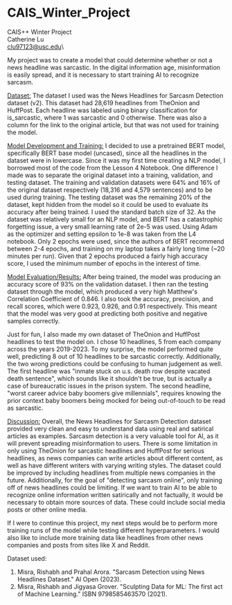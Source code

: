 # CAIS_Winter_Project
CAIS++ Winter Project\
Catherine Lu\
clu97123@usc.edu\

My project was to create a model that could determine whether or not a news headline was sarcastic. In the digital information age, misinformation is easily spread, and it is necessary to start training AI to recognize sarcasm.

<ins>Dataset:</ins>
The dataset I used was the News Headlines for Sarcasm Detection dataset (v2). This dataset had 28,619 headlines from TheOnion and HuffPost. Each headline was labeled using binary classification for is_sarcastic, where 1 was sarcastic and 0 otherwise. There was also a column for the link to the original article, but that was not used for training the model. 

<ins>Model Development and Training:</ins>
I decided to use a pretrained BERT model, specifically BERT base model (uncased), since all the headlines in the dataset were in lowercase. Since it was my first time creating a NLP model, I borrowed most of the code from the Lesson 4 Notebook. One difference I made was to separate the original dataset into a training, validation, and testing dataset. The training and validation datasets were 64% and 16% of the original dataset respectively (18,316 and 4,579 sentences) and to be used during training. The testing dataset was the remaining 20% of the dataset, kept hidden from the model so it could be used to evaluate its accuracy after being trained. I used the standard batch size of 32. As the dataset was relatively small for an NLP model, and BERT has a catastrophic forgetting issue, a very small learning rate of 2e-5 was used. Using Adam as the optimizer and setting epsilon to 1e-8 was taken from the L4 notebook. Only 2 epochs were used, since the authors of BERT recommend between 2-4 epochs, and training on my laptop takes a fairly long time (~20 minutes per run). Given that 2 epochs produced a fairly high accuracy score, I used the minimum number of epochs in the interest of time.

<ins>Model Evaluation/Results:</ins>
After being trained, the model was producing an accuracy score of 93% on the validation dataset. I then ran the testing dataset through the model, which produced a very high Matthew's Correlation Coefficient of 0.846. I also took the accuracy, precision, and recall scores, which were 0.923, 0.926, and 0.91 respectively. This meant that the model was very good at predicting both positive and negative samples correctly. 

Just for fun, I also made my own dataset of TheOnion and HuffPost headlines to test the model on. I chose 10 headlines, 5 from each company across the years 2019-2023. To my surprise, the model performed quite well, predicting 8 out of 10 headlines to be sarcastic correctly. Additionally, the two wrong predictions could be confusing to human judgement as well. The first headline was "inmate stuck on u.s. death row despite vacated death sentence", which sounds like it shouldn't be true, but is actually a case of bureaucratic issues in the prison system. The second headline, "worst career advice baby boomers give millennials", requires knowing the prior context baby boomers being mocked for being out-of-touch to be read as sarcastic.

<ins>Discussion:</ins>
Overall, the News Headlines for Sarcasm Detection dataset provided very clean and easy to understand data using real and satirical articles as examples. Sarcasm detection is a very valuable tool for AI, as it will prevent spreading misinformation to users. There is some limitation in only using TheOnion for sarcastic headlines and HuffPost for serious headlines, as news companies can write articles about different content, as well as have different writers with varying writing styles. The dataset could be improved by including headlines from multiple news companies in the future. Additionally, for the goal of "detecting sarcasm online", only training off of news headlines could be limiting. If we want to train AI to be able to recognize online information written satirically and not factually, it would be necessary to obtain more sources of data. These could include social media posts or other online media. 

If I were to continue this project, my next steps would be to perform more training runs of the model while testing different hyperparameters. I would also like to include more training data like headlines from other news companies and posts from sites like X and Reddit.

Dataset used:
1. Misra, Rishabh and Prahal Arora. "Sarcasm Detection using News Headlines Dataset." AI Open (2023).
2. Misra, Rishabh and Jigyasa Grover. "Sculpting Data for ML: The first act of Machine Learning." ISBN 9798585463570 (2021).
